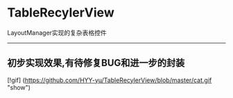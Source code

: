 # TableRecylerView
LayoutManager实现的复杂表格控件

--- 
初步实现效果,有待修复BUG和进一步的封装
--- 

[!gif] (https://github.com/HYY-yu/TableRecylerView/blob/master/cat.gif "show")
